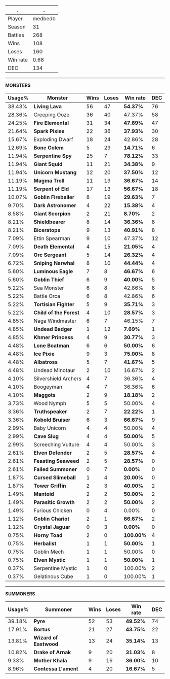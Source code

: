 .|.
|-|-
Player|medbedb
Season|31
Battles|268
Wins|108
Loses|160
Win rate|0.68
DEC|134

---
**MONSTERS**

Usage%|Monster|Wins|Loses|Win rate|DEC|
-|-|-|-|-|-|
38.43%|**Living Lava**|56|47|**54.37%**|76|
28.36%|Creeping Ooze|36|40|47.37%|58|
24.25%|**Fire Elemental**|31|34|**47.69%**|47|
21.64%|**Spark Pixies**|22|36|**37.93%**|30|
15.67%|Exploding Dwarf|18|24|42.86%|28|
12.69%|**Bone Golem**|5|29|**14.71%**|6|
11.94%|**Serpentine Spy**|25|7|**78.12%**|33|
11.94%|**Giant Squid**|11|21|**34.38%**|9|
11.94%|**Unicorn Mustang**|12|20|**37.50%**|12|
11.19%|**Magma Troll**|11|19|**36.67%**|14|
11.19%|**Serpent of Eld**|17|13|**56.67%**|18|
10.07%|**Goblin Fireballer**|8|19|**29.63%**|7|
9.70%|**Dark Astronomer**|4|22|**15.38%**|4|
8.58%|**Giant Scorpion**|2|21|**8.70%**|2|
8.21%|**Shieldbearer**|8|14|**36.36%**|8|
8.21%|**Biceratops**|9|13|**40.91%**|8|
7.09%|Ettin Spearman|9|10|47.37%|12|
7.09%|**Death Elemental**|4|15|**21.05%**|4|
7.09%|**Orc Sergeant**|5|14|**26.32%**|4|
6.72%|**Sniping Narwhal**|8|10|**44.44%**|4|
5.60%|**Luminous Eagle**|7|8|**46.67%**|6|
5.60%|**Goblin Thief**|6|9|**40.00%**|5|
5.22%|Sea Monster|6|8|42.86%|8|
5.22%|Battle Orca|6|8|42.86%|6|
5.22%|**Tortisian Fighter**|5|9|**35.71%**|3|
5.22%|**Child of the Forest**|4|10|**28.57%**|3|
4.85%|Naga Windmaster|6|7|46.15%|7|
4.85%|**Undead Badger**|1|12|**7.69%**|1|
4.85%|**Khmer Princess**|4|9|**30.77%**|3|
4.48%|**Lone Boatman**|6|6|**50.00%**|6|
4.48%|**Ice Pixie**|9|3|**75.00%**|8|
4.48%|**Albatross**|5|7|**41.67%**|5|
4.48%|Undead Minotaur|2|10|16.67%|2|
4.10%|Silvershield Archers|4|7|36.36%|4|
4.10%|Boogeyman|4|7|36.36%|6|
4.10%|**Maggots**|2|9|**18.18%**|2|
3.73%|Wood Nymph|5|5|50.00%|4|
3.36%|**Truthspeaker**|2|7|**22.22%**|1|
3.36%|**Kobold Bruiser**|6|3|**66.67%**|9|
2.99%|Baby Unicorn|4|4|50.00%|4|
2.99%|**Cave Slug**|4|4|**50.00%**|5|
2.99%|Screeching Vulture|4|4|50.00%|3|
2.61%|**Elven Defender**|2|5|**28.57%**|4|
2.61%|**Feasting Seaweed**|2|5|**28.57%**|0|
2.61%|**Failed Summoner**|0|7|**0.00%**|0|
1.87%|**Cursed Slimeball**|1|4|**20.00%**|0|
1.87%|**Tower Griffin**|2|3|**40.00%**|2|
1.49%|**Mantoid**|2|2|**50.00%**|2|
1.49%|**Parasitic Growth**|2|2|**50.00%**|2|
1.49%|Furious Chicken|0|4|0.00%|0|
1.12%|**Goblin Chariot**|2|1|**66.67%**|2|
1.12%|**Crystal Jaguar**|0|3|**0.00%**|0|
0.75%|**Horny Toad**|2|0|**100.00%**|4|
0.75%|**Herbalist**|1|1|**50.00%**|1|
0.75%|Goblin Mech|1|1|50.00%|0|
0.75%|**Elven Mystic**|1|1|**50.00%**|1|
0.37%|Serpentine Mystic|1|0|100.00%|2|
0.37%|Gelatinous Cube|1|0|100.00%|1|

---
**SUMMONERS**

Usage%|Summoner|Wins|Loses|Win rate|DEC|
-|-|-|-|-|-|
39.18%|**Pyre**|52|53|**49.52%**|74|
17.91%|**Bortus**|21|27|**43.75%**|22|
13.81%|**Wizard of Eastwood**|13|24|**35.14%**|13|
10.82%|**Drake of Arnak**|9|20|**31.03%**|8|
9.33%|**Mother Khala**|9|16|**36.00%**|10|
8.96%|**Contessa L'ament**|4|20|**16.67%**|5|
